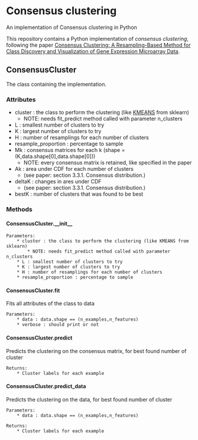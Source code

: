 # Consensus clustering
An implementation of Consensus clustering in Python

This repository contains a Python implementation of *consensus clustering*, following the paper [Consensus Clustering: A Resampling-Based Method for Class Discovery and Visualization of Gene Expression Microarray Data](https://link.springer.com/article/10.1023%2FA%3A1023949509487).

## ConsensusCluster

The class containing the implementation.

### Attributes

  * cluster : the class to perform the clustering (like [KMEANS](https://scikit-learn.org/stable/modules/generated/sklearn.cluster.KMeans.html) from sklearn)
      * NOTE: needs fit\_predict method called with parameter n\_clusters
  * L : smallest number of clusters to try
  * K : largest number of clusters to try
  * H : number of resamplings for each number of clusters
  * resample_proportion : percentage to sample
  * Mk : consensus matrices for each k (shape =(K,data.shape[0],data.shape[0]))
      * NOTE: every consensus matrix is retained, like specified in the paper
  * Ak : area under CDF for each number of clusters
      * (see paper: section 3.3.1. Consensus distribution.)
  * deltaK : changes in ares under CDF
      * (see paper: section 3.3.1. Consensus distribution.)
  * bestK : number of clusters that was found to be best

### Methods
  
  #### ConsensusCluster.\_\_init\_\_

    Parameters:
        * cluster : the class to perform the clustering (like KMEANS from sklearn)
            * NOTE: needs fit_predict method called with parameter n_clusters
        * L : smallest number of clusters to try
        * K : largest number of clusters to try
        * H : number of resamplings for each number of clusters
        * resample_proportion : percentage to sample

  #### ConsensusCluster.fit

  Fits all attributes of the class to data

    Parameters:
        * data : data.shape == (n_examples,n_features) 
        * verbose : should print or not

  #### ConsensusCluster.predict

  Predicts the clustering on the consensus matrix, for best found number of cluster

    Returns:
        * Cluster labels for each example

  #### ConsensusCluster.predict_data

  Predicts the clustering on the data, for best found number of cluster

    Parameters:
        * data : data.shape == (n_examples,n_features)

    Returns:
        * Cluster labels for each example 
